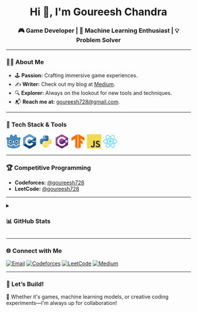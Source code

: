 

<h1 align="center">Hi 👾, I'm Goureesh Chandra</h1>
<h3 align="center">🎮 Game Developer | 🤖 Machine Learning Enthusiast | 💡 Problem Solver</h3>



---

### 👨‍💻 About Me
- 🕹️ **Passion:** Crafting immersive game experiences.  
- ✍️ **Writer:** Check out my blog at [Medium](https://medium.com/@goureesh728).  
- 🔍 **Explorer:** Always on the lookout for new tools and techniques.
- 📬 **Reach me at:** [goureesh728@gmail.com](mailto:goureesh728@gmail.com).  

---

### 🔧 Tech Stack & Tools
<p align="left">
  <img src="https://raw.githubusercontent.com/devicons/devicon/master/icons/godot/godot-original.svg" alt="Godot" width="40" height="40" />
  <img src="https://raw.githubusercontent.com/devicons/devicon/master/icons/cplusplus/cplusplus-original.svg" alt="C++" width="40" height="40" />
  <img src="https://raw.githubusercontent.com/devicons/devicon/master/icons/python/python-original.svg" alt="Python" width="40" height="40" />
  <img src="https://raw.githubusercontent.com/devicons/devicon/master/icons/csharp/csharp-original.svg" alt="C#" width="40" height="40" />
  <img src="https://raw.githubusercontent.com/devicons/devicon/master/icons/tensorflow/tensorflow-original.svg" alt="TensorFlow" width="40" height="40" />
  <img src="https://raw.githubusercontent.com/devicons/devicon/master/icons/javascript/javascript-original.svg" alt="JavaScript" width="40" height="40" />
  <img src="https://raw.githubusercontent.com/devicons/devicon/master/icons/react/react-original.svg" alt="React" width="40" height="40" />
</p>

---

### 🏆 Competitive Programming
- **Codeforces:** [@goureesh728](https://codeforces.com/profile/goureesh728)  
- **LeetCode:** [@goureesh728](https://leetcode.com/u/goureesh728/)

---

<details> <summary> <h3> 📊 GitHub Stats</h3> </summary> <p align="left"> <img src="https://github-readme-stats.vercel.app/api/top-langs/?username=herogo3241&layout=donut&theme=merko" alt="Top Languages" /> </p> <p align="left"> <img src="https://github-readme-stats.vercel.app/api?username=herogo3241&show_icons=true&theme=merko" alt="GitHub Stats" /> </p> <p align="left"> <img src="https://github-readme-streak-stats.herokuapp.com/?user=herogo3241&theme=merko" alt="GitHub Streak" /> </p> </details>

---

### 🌐 Connect with Me
<p align="left">
  <a href="mailto:goureesh728@gmail.com"><img src="https://img.shields.io/badge/-Email-red?style=for-the-badge&logo=gmail&logoColor=white" alt="Email" /></a>
  <a href="https://codeforces.com/profile/goureesh728" target="_blank"><img src="https://img.shields.io/badge/Codeforces-1f8acb?style=for-the-badge&logo=codeforces&logoColor=white" alt="Codeforces" /></a>
  <a href="https://leetcode.com/u/goureesh728/" target="_blank"><img src="https://img.shields.io/badge/LeetCode-orange?style=for-the-badge&logo=leetcode&logoColor=white" alt="LeetCode" /></a>
  <a href="https://medium.com/@goureesh728" target="_blank"><img src="https://img.shields.io/badge/Medium-black?style=for-the-badge&logo=medium&logoColor=white" alt="Medium" /></a>
</p>

---

### 🎯 Let’s Build!
🚀 Whether it's games, machine learning models, or creative coding experiments—I'm always up for collaboration!  

